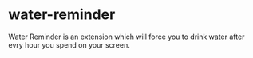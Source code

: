 # water-reminder
Water Reminder is an extension which will force you to drink water after evry hour you spend on your screen.
